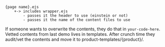 ```
{page name}.ejs
	+-> includes wrapper.ejs
		- passes it the header to use (einstein or not)
		- passes it the name of the content files to use
```

If someone wants to overwrite the contents, they do that in `your-code-here`. Vetted contents from last demo lives in templates. After crunch time they audit/vet the contents and move it to product-templates/{product}/.